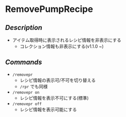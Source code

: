 
# RemovePumpRecipe
## *Description*
* アイテム取得時に表示されるレシピ情報を非表示にする
    * コレクション情報も非表示にする(v1.1.0 ~)

## *Commands*
* `/removepr`
   * レシピ情報の表示可/不可を切り替える
   * `/rpr` でも同様
* `/removepr on`
    * レシピ情報を表示不可にする(標準)
* `/removepr off`
    * レシピ情報を表示可能にする

